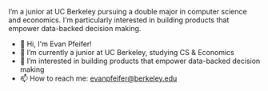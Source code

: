 <!--
**evanpfeifer/evanpfeifer** is a ✨ _special_ ✨ repository because its `README.md` (this file) appears on your GitHub profile.

Here are some ideas to get you started:

- 🔭 I’m currently working on ...
- 🌱 I’m currently learning ...
- 👯 I’m looking to collaborate on ...
- 🤔 I’m looking for help with ...
- 💬 Ask me about ...
- 📫 How to reach me: ...
- 😄 Pronouns: ...
- ⚡ Fun fact: ...
-->

I’m a junior at UC Berkeley pursuing a double major in computer science and economics. I'm particularly interested in building products that empower data-backed decision making.

- 👋 Hi, I'm Evan Pfeifer!
- 🌱 I’m currently a junior at UC Berkeley, studying CS & Economics
- 🔭 I’m interested in building products that empower data-backed decision making
- 📫 How to reach me: evanpfeifer@berkeley.edu
